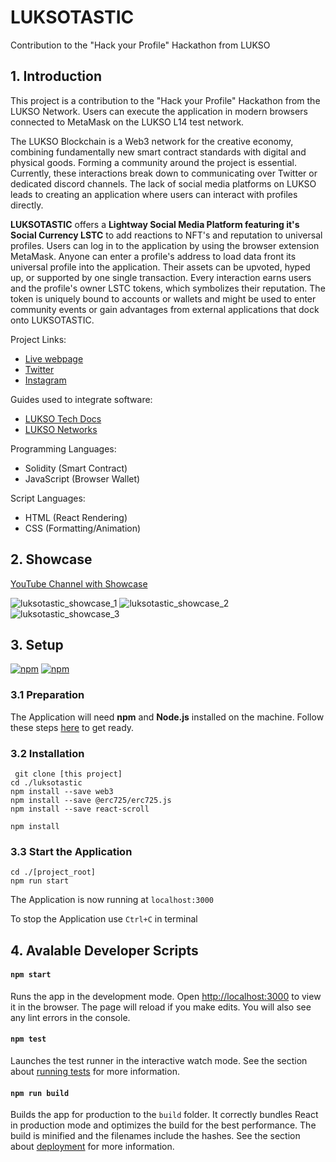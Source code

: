 # LUKSOTASTIC

Contribution to the "Hack your Profile" Hackathon from LUKSO

## 1. Introduction

This project is a contribution to the "Hack your Profile" Hackathon from the LUKSO Network. Users can execute the application in modern browsers connected to MetaMask on the LUKSO L14 test network.

The LUKSO Blockchain is a Web3 network for the creative economy, combining fundamentally new smart contract standards with digital and physical goods. Forming a community around the project is essential. Currently, these interactions break down to communicating over Twitter or dedicated discord channels. The lack of social media platforms on LUKSO leads to creating an application where users can interact with profiles directly.

**LUKSOTASTIC** offers a **Lightway Social Media Platform featuring it's Social Currency LSTC** to add reactions to NFT's and reputation to universal profiles. Users can log in to the application by using the browser extension MetaMask. Anyone can enter a profile's address to load data front its universal profile into the application. Their assets can be upvoted, hyped up, or supported by one single transaction. Every interaction earns users and the profile's owner LSTC tokens, which symbolizes their reputation. The token is uniquely bound to accounts or wallets and might be used to enter community events or gain advantages from external applications that dock onto LUKSOTASTIC.

Project Links:

- [Live webpage](https://www.luksotastic.com)
- [Twitter](https://twitter.com/luksotasticapp)
- [Instagram](https://www.instagram.com/luksotastic/)

Guides used to integrate software:

- [LUKSO Tech Docs](https://docs.lukso.tech/tools/getting-started)
- [LUKSO Networks](https://docs.lukso.tech/networks/l14-testnet/)

Programming Languages:

- Solidity (Smart Contract)
- JavaScript (Browser Wallet)

Script Languages:

- HTML (React Rendering)
- CSS (Formatting/Animation)

## 2. Showcase

[YouTube Channel with Showcase](https://www.youtube.com/channel/UCy1csiV8jDnhyQ5mineUXVA/featured)

![luksotastic_showcase_1](luksotastic_showcase_1.png)
![luksotastic_showcase_2](luksotastic_showcase_2.png)
![luksotastic_showcase_3](luksotastic_showcase_3.png)

## 3. Setup

[![npm](https://img.shields.io/badge/npm-package-blue)](https://www.npmjs.com/) [![npm](https://img.shields.io/badge/nodejs-package-blue)](https://nodejs.org/en/)

### 3.1 Preparation

The Application will need **npm** and **Node.js** installed on the machine. Follow these steps [here](https://www.npmjs.com/get-npm) to get ready.

### 3.2 Installation

` git clone [this project]`<br/>
`cd ./luksotastic`<br/>
`npm install --save web3`<br/>
`npm install --save @erc725/erc725.js`<br/>
`npm install --save react-scroll`

`npm install`

### 3.3 Start the Application

`cd ./[project_root]`<br/>
`npm run start`

The Application is now running at
`localhost:3000`

To stop the Application use `Ctrl+C` in terminal

## 4. Avalable Developer Scripts

#### `npm start`

Runs the app in the development mode. Open [http://localhost:3000](http://localhost:3000) to view it in the browser. The page will reload if you make edits. You will also see any lint errors in the console.

#### `npm test`

Launches the test runner in the interactive watch mode. See the section about [running tests](https://facebook.github.io/create-react-app/docs/running-tests) for more information.

#### `npm run build`

Builds the app for production to the `build` folder. It correctly bundles React in production mode and optimizes the build for the best performance. The build is minified and the filenames include the hashes. See the section about [deployment](https://facebook.github.io/create-react-app/docs/deployment) for more information.
